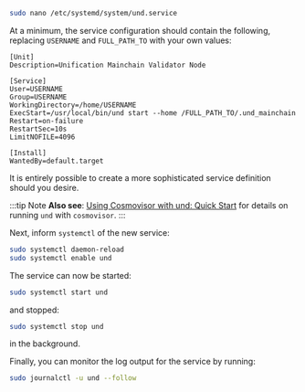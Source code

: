 ```bash
sudo nano /etc/systemd/system/und.service
```

At a minimum, the service configuration should contain the following, replacing `USERNAME` and `FULL_PATH_TO`
with your own values:

```
[Unit]
Description=Unification Mainchain Validator Node

[Service]
User=USERNAME
Group=USERNAME
WorkingDirectory=/home/USERNAME
ExecStart=/usr/local/bin/und start --home /FULL_PATH_TO/.und_mainchain
Restart=on-failure
RestartSec=10s
LimitNOFILE=4096

[Install]
WantedBy=default.target
```

It is entirely possible to create a more sophisticated service definition should you desire.

:::tip Note
**Also see**: [Using Cosmovisor with und: Quick Start](/mainchain/migrations/cosmovisor.md) for details on running `und` with
`cosmovisor`.
:::

Next, inform `systemctl` of the new service:

```bash
sudo systemctl daemon-reload
sudo systemctl enable und
```

The service can now be started:

```bash
sudo systemctl start und
```

and stopped:

```bash
sudo systemctl stop und
```

in the background.

Finally, you can monitor the log output for the service by running:

```bash
sudo journalctl -u und --follow
```
